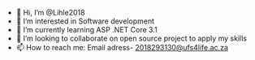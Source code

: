 - 👋 Hi, I’m @Lihle2018
- 👀 I’m interested in Software development
- 🌱 I’m currently learning ASP .NET Core 3.1
- 💞️ I’m looking to collaborate on open source project to apply my skills
- 📫 How to reach me: Email adress- 2018293130@ufs4life.ac.za

<!---
Lihle2018/Lihle2018 is a ✨ special ✨ repository because its `README.md` (this file) appears on your GitHub profile.
You can click the Preview link to take a look at your changes.
--->
